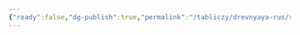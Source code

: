 ```yaml
---
{"ready":false,"dg-publish":true,"permalink":"/tabliczy/drevnyaya-rus/rozhdestvenskij-sobor/","dgPassFrontmatter":true}
---
```




